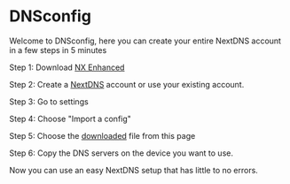 # DNSconfig

Welcome to DNSconfig, here you can create your entire NextDNS account in a few steps in 5 minutes

Step 1: Download <a href="https://github.com/hjk789/NXEnhanced" target="_blank">NX Enhanced</a>




Step 2: Create a <a href="https://my.nextdns.io/login" target="_blank">NextDNS</a> account or use your existing account. 



Step 3: Go to settings 



Step 4: Choose "Import a config" 



Step 5: Choose the <a href="https://github.com/nextDNSconfig/DNSconfig/releases/tag/Release" target="_blank">downloaded</a> file from this page 



Step 6: Copy the DNS servers on the device you want to use. 



Now you can use an easy NextDNS setup that has little to no errors. 



